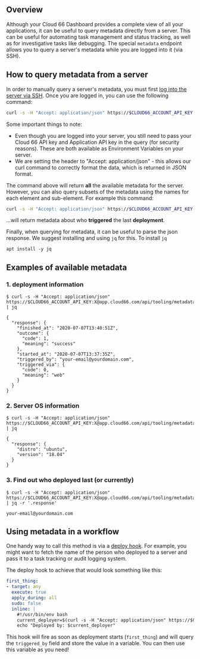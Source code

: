 ## Overview

Although your Cloud 66 Dashboard provides a complete view of all your applications, it can be useful to query metadata directly from a server. This can be useful for automating task management and status tracking, as well as for investigative tasks like debugging. The special `metadata` endpoint allows you to query a server's metadata while you are logged into it (via SSH).

## How to query metadata from a server

In order to manually query a server's metadata, you must first [log into the server via SSH](/{{page.collection}}/how-to-guides/common-tools/ssh-to-server.html). Once you are logged in, you can use the following command:

```bash
curl -s -H "Accept: application/json" https://$CLOUD66_ACCOUNT_API_KEY:X@app.cloud66.com/api/tooling/metadata/$CLOUD66_APPLICATION_API_KEY
```

Some important things to note:

- Even though you are logged into your server, you still need to pass your Cloud 66 API key and Application API key in the query (for security reasons). These are both available as Environment Variables on your server.
- We are setting the header to "Accept: application/json" - this allows our curl command to correctly format the data, which is returned in JSON format.

The command above will return **all** the available metadata for the server. However, you can also query subsets of the metadata using the names for each element and sub-element. For example this command:

```bash
curl -s -H "Accept: application/json" https://$CLOUD66_ACCOUNT_API_KEY:X@app.cloud66.com/api/tooling/metadata**/**$CLOUD66_APPLICATION_API_KEY/deployment/triggered_by
```

...will return metadata about who **triggered** the last **deployment**. 

Finally, when querying for metadata, it can be useful to parse the json response. We suggest installing and using `jq` for this. To install `jq`

```
apt install -y jq
```

## Examples of available metadata

### 1. deployment information

```shell
$ curl -s -H "Accept: application/json" https://$CLOUD66_ACCOUNT_API_KEY:X@app.cloud66.com/api/tooling/metadata**/**$CLOUD66_APPLICATION_API_KEY/deployment | jq

{
  "response": {
    "finished_at": "2020-07-07T13:40:51Z",
    "outcome": {
      "code": 1,
      "meaning": "success"
    },
    "started_at": "2020-07-07T13:37:35Z",
    "triggered_by": "your-email@yourdomain.com",
    "triggered_via": {
      "code": 0,
      "meaning": "web"
    }
  }
}
```

### 2. Server OS information

```shell
$ curl -s -H "Accept: application/json" https://$CLOUD66_ACCOUNT_API_KEY:X@app.cloud66.com/api/tooling/metadata/$CLOUD66_APPLICATION_API_KEY/server/os | jq

{
  "response": {
    "distro": "ubuntu",
    "version": "18.04"
  }
}
```

### 3. Find out who deployed last (or currently)

```shell
$ curl -s -H "Accept: application/json" https://$CLOUD66_ACCOUNT_API_KEY:X@app.cloud66.com/api/tooling/metadata/$CLOUD66_APPLICATION_API_KEY/deployment/triggered_by | jq -r '.response'

your-email@yourdomain.com
```

## Using metadata in a workflow

One handy way to call this method is via a [deploy hook](/{{page.collection}}/tutorials/deploy-hooks.html). For example, you might want to fetch the name of the person who deployed to a server and pass it to a task tracking or audit logging system.

The deploy hook to achieve that would look something like this:

```yaml
first_thing:
- target: any
  execute: true
  apply_during: all 
  sudo: false
  inline: |
    #!/usr/bin/env bash
    current_deployer=$(curl -s -H "Accept: application/json" https://$CLOUD66_ACCOUNT_API_KEY:X@app.cloud66.com/api/tooling/metadata/$CLOUD66_APPLICATION_API_KEY/deployment/triggered_by | jq -r '.response')
    echo "Deployed by: $current_deployer"
```

This hook will fire as soon as deployment starts (`first_thing`) and will query the `triggered_by` field and store the value in a variable. You can then use this variable as you need!
